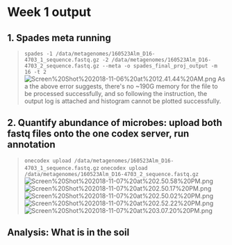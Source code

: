 
# Week 1 output
## 1. Spades meta running 
> `spades -1 /data/metagenomes/160523Alm_D16-4703_1_sequence.fastq.gz -2 /data/metagenomes/160523Alm_D16-4703_2_sequence.fastq.gz --meta -o spades_final_proj_output -m 16 -t 2`
![Screen%20Shot%202018-11-06%20at%2012.41.44%20AM.png](attachment:Screen%20Shot%202018-11-06%20at%2012.41.44%20AM.png)
As a the above error suggests, there's no ~190G memory for the file to be processed successfully, and so following the instruction, the output log is attached and histogram cannot be plotted successfully.

## 2. Quantify abundance of microbes: upload both fastq files onto the one codex server, run annotation
> `onecodex upload /data/metagenomes/160523Alm_D16-4703_1_sequence.fastq.gz` `onecodex upload /data/metagenomes/160523Alm_D16-4703_2_sequence.fastq.gz`
![Screen%20Shot%202018-11-07%20at%202.50.58%20PM.png](attachment:Screen%20Shot%202018-11-07%20at%202.50.58%20PM.png)
![Screen%20Shot%202018-11-07%20at%202.50.17%20PM.png](attachment:Screen%20Shot%202018-11-07%20at%202.50.17%20PM.png)
![Screen%20Shot%202018-11-07%20at%202.50.02%20PM.png](attachment:Screen%20Shot%202018-11-07%20at%202.50.02%20PM.png)
![Screen%20Shot%202018-11-07%20at%202.52.22%20PM.png](attachment:Screen%20Shot%202018-11-07%20at%202.52.22%20PM.png)
![Screen%20Shot%202018-11-07%20at%203.07.20%20PM.png](attachment:Screen%20Shot%202018-11-07%20at%203.07.20%20PM.png)

## Analysis: What is in the soil
> 

